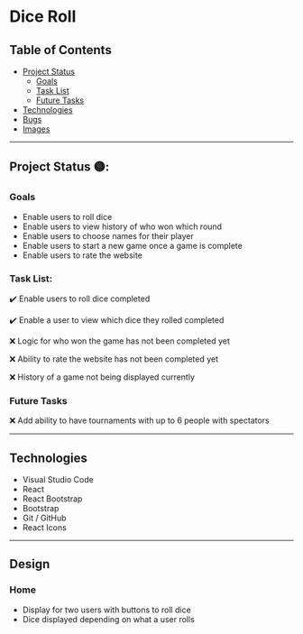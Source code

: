 # Dice Roll

## Table of Contents
- [Project Status](#project-status)
   - [Goals](#goals)
   - [Task List](#task-list)
   - [Future Tasks](#future-tasks)
- [Technologies](#technologies)
- [Bugs](#bugs)
- [Images](#Images)

---
## Project Status 🟡:
### Goals
- Enable users to roll dice
- Enable users to view history of who won which round
- Enable users to choose names for their player
- Enable users to start a new game once a game is complete
- Enable users to rate the website 

### Task List: 
:heavy_check_mark: Enable users to roll dice completed

:heavy_check_mark: Enable a user to view which dice they rolled completed

:x: Logic for who won the game has not been completed yet

:x: Ability to rate the website has not been completed yet

:x: History of a game not being displayed currently

<!--- 
Emojis for the Task List:
DONE =      :heavy_check_mark:
NOT DONE =  :x:
WIP =       :recycle:
BUGGED =    :warning:
 --->

### Future Tasks  
:x: Add ability to have tournaments with up to 6 people with spectators

---
## Technologies
- Visual Studio Code
- React
- React Bootstrap
- Bootstrap
- Git / GitHub
- React Icons
---
## Design

### Home
- Display for two users with buttons to roll dice
- Dice displayed depending on what a user rolls
